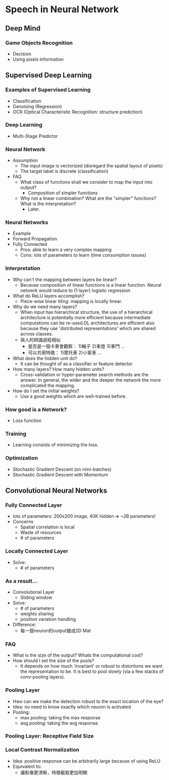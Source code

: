 # Speech in Neural Network

## Deep Mind
### Game Objects Recognition
- Decision
- Using pixels information

## Supervised Deep Learning
### Examples of Supervised Learning
- Classification
- Denoising (Regression)
- OCR (Optical Characteristic Recognition: structure prediction)

### Deep Learning
- Multi-Stage Predictor

### Neural Network
- Assumption
	- The input image is vectorized (disregard the spatial layout of pixels)
	- The target label is discrete (classification)
- FAQ
	- What class of functions shall we consider to map the input into output?
		- Composition of simpler functions
	- Why not a linear combination? What are the "simpler" functions? What is the interpretation?
		- Later.

### Neural Networks
- Example
- Forward Propagation
- Fully Connected
	- Pros: able to learn a very complex mapping
	- Cons: lots of parameters to learn (time consumption issues)

### Interpretation
- Why can't the mapping between layers be linear?
	- Because composition of linear functions is a linear function. Neural netowrk would reduce to (1 layer) logistic regression
- What do ReLU layers accomplish?
	- Piece-wise linear tiling: mapping is locally linear.
- Why do we need many layers?
	- When input has hierarchical structure, the use of a hierarchical architecture is potentially more efficient because intermediate computations can be re-used.DL architectures are efficient also because they use 'distributed representations' which are shared across classes.
	- 與人的辨識過程相似
		-  是否是一個卡車會觀察： 1)輪子 2)車燈 3)車門 ...
		-  可以共用特徵： 1)摩托車 2)小客車 ...
- What does the hidden unit do?
	- It can be thought of as a classifier or feature detector
- How many layers? How many hidden units?
	- Cross-validation or hyper-parameter search methods are the answer. In general, the wider and the deeper the network the more complicated the mapping.
- How do I set the initial weights?
	- Use a good weights which are well-trained before.

### How good is a Network?
- Loss function

### Training
- Learning consists of minimizing the loss.

### Optimization
- Stochastic Gradient Descent (on mini-batches)
- Stochastic Gradient Descent with Momentum

## Convolutional Neural Networks

### Fully Connected Layer
- lots of parameters: 200x200 image, 40K hidden => ~2B parameters!
- Concerns
	- Spatial correlation is local
	- Waste of resources
	- \# of parameters

### Locally Connected Layer
- Solve:
	- \# of parameters

### As a result...
- Convolutional Layer
	- Sliding window
- Solve:
	- \# of parameters
	- weights sharing
	- position variation handling
- Difference:
	- 每一個neuron的output變成2D Mat

### FAQ
- What is the size of the output? Whats the computational cost?
- How should I set the size of the pools?
	- It depends on how much 'invariant' or robust to distortions we want the representation to be. It is best to pool slowly (via a few stacks of conv-pooling layers).

### Pooling Layer
- Hwo can we make the detection robust to the exact location of the eye?
- Idea: no need to know exactly which neuron is activated
- Pooling:
	- max pooling: taking the max response
	- avg pooling: taking the avg response

### Pooling Layer: Receptive Field Size

### Local Contrast Normalization
- Idea: positive response can be arbitrarily large because of using ReLU
- Equivalent to:
	- 讓影像更清晰，特徵截取更加明顯
